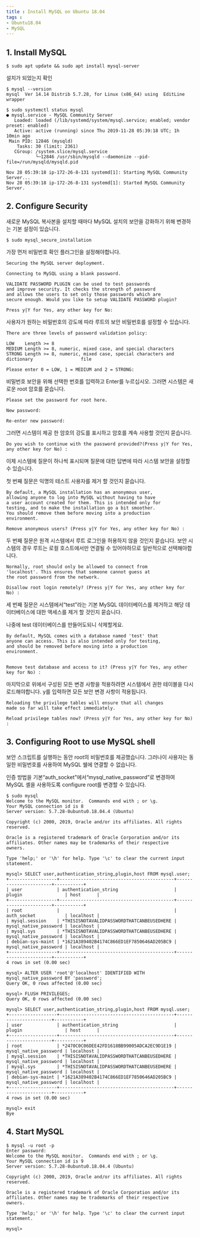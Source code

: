 ```yaml
---
title : Install MySQL on Ubuntu 18.04
tags :
- Ubuntu18.04
- MySQL
---
```


## 1. Install MySQL

```
$ sudo apt update && sudo apt install mysql-server
```

설치가 되었는지 확인

```
$ mysql --version
mysql  Ver 14.14 Distrib 5.7.28, for Linux (x86_64) using  EditLine wrapper
```

```
$ sudo systemctl status mysql
● mysql.service - MySQL Community Server
   Loaded: loaded (/lib/systemd/system/mysql.service; enabled; vendor preset: enabled)
   Active: active (running) since Thu 2019-11-28 05:39:18 UTC; 1h 10min ago
 Main PID: 12846 (mysqld)
    Tasks: 30 (limit: 2361)
   CGroup: /system.slice/mysql.service
           └─12846 /usr/sbin/mysqld --daemonize --pid-file=/run/mysqld/mysqld.pid

Nov 28 05:39:18 ip-172-26-8-131 systemd[1]: Starting MySQL Community Server...
Nov 28 05:39:18 ip-172-26-8-131 systemd[1]: Started MySQL Community Server.
```

## 2. Configure Security

새로운 MySQL 복사본을 설치할 때마다 MySQL 설치의 보안을 강화하기 위해 변경하는 기본 설정이 있습니다.

```
$ sudo mysql_secure_installation
```

가장 먼저 비밀번호 확인 플러그인을 설정해야합니다.

```
Securing the MySQL server deployment.

Connecting to MySQL using a blank password.

VALIDATE PASSWORD PLUGIN can be used to test passwords
and improve security. It checks the strength of password
and allows the users to set only those passwords which are
secure enough. Would you like to setup VALIDATE PASSWORD plugin?

Press y|Y for Yes, any other key for No:
```

사용자가 원하는 비밀번호의 강도에 따라 루트의 보안 비밀번호를 설정할 수 있습니다.

```
There are three levels of password validation policy:

LOW    Length >= 8
MEDIUM Length >= 8, numeric, mixed case, and special characters
STRONG Length >= 8, numeric, mixed case, special characters and dictionary                  file

Please enter 0 = LOW, 1 = MEDIUM and 2 = STRONG:
```

비밀번호 보안을 위해 선택한 번호를 입력하고 Enter를 누르십시오. 그러면 시스템은 새로운 root 암호를 묻습니다.

```
Please set the password for root here.

New password:

Re-enter new password:
```

그러면 시스템이 제공 한 암호의 강도를 표시하고 암호를 계속 사용할 것인지 묻습니다.

```
Do you wish to continue with the password provided?(Press y|Y for Yes, any other key for No) :
```

이제 시스템에 질문이 하나씩 표시되며 질문에 대한 답변에 따라 시스템 보안을 설정할 수 있습니다.

첫 번째 질문은 익명의 테스트 사용자를 제거 할 것인지 묻습니다.

```
By default, a MySQL installation has an anonymous user,
allowing anyone to log into MySQL without having to have
a user account created for them. This is intended only for
testing, and to make the installation go a bit smoother.
You should remove them before moving into a production
environment.

Remove anonymous users? (Press y|Y for Yes, any other key for No) :
```

두 번째 질문은 원격 시스템에서 루트 로그인을 허용하지 않을 것인지 묻습니다. 보안 시스템의 경우 루트는 로컬 호스트에서만 연결될 수 있어야하므로 일반적으로 선택해야합니다.

```
Normally, root should only be allowed to connect from
'localhost'. This ensures that someone cannot guess at
the root password from the network.

Disallow root login remotely? (Press y|Y for Yes, any other key for No) :
```

세 번째 질문은 시스템에서“test”라는 기본 MySQL 데이터베이스를 제거하고 해당 데이터베이스에 대한 액세스를 제거 할 것인지 묻습니다.

나중에 test 데이터베이스를 만들어도되니 삭제할게요.

```
By default, MySQL comes with a database named 'test' that
anyone can access. This is also intended only for testing,
and should be removed before moving into a production
environment.


Remove test database and access to it? (Press y|Y for Yes, any other key for No) :
```

마지막으로 위에서 구성된 모든 변경 사항을 적용하려면 시스템에서 권한 테이블을 다시로드해야합니다. y를 입력하면 모든 보안 변경 사항이 적용됩니다.

```
Reloading the privilege tables will ensure that all changes
made so far will take effect immediately.

Reload privilege tables now? (Press y|Y for Yes, any other key for No) :
```

## 3. Configuring Root to use MySQL shell

보안 스크립트를 실행하는 동안 root의 비밀번호를 제공했습니다. 그러나이 사용자는 동일한 비밀번호를 사용하여 MySQL 쉘에 연결할 수 없습니다.

인증 방법을 기본“auth_socket”에서“mysql_native_password”로 변경하여 MySQL 셸을 사용하도록 configure root를 변경할 수 있습니다.

```
$ sudo mysql
Welcome to the MySQL monitor.  Commands end with ; or \g.
Your MySQL connection id is 8
Server version: 5.7.28-0ubuntu0.18.04.4 (Ubuntu)

Copyright (c) 2000, 2019, Oracle and/or its affiliates. All rights reserved.

Oracle is a registered trademark of Oracle Corporation and/or its
affiliates. Other names may be trademarks of their respective
owners.

Type 'help;' or '\h' for help. Type '\c' to clear the current input statement.

mysql> SELECT user,authentication_string,plugin,host FROM mysql.user;
+------------------+-------------------------------------------+-----------------------+-----------+
| user             | authentication_string                     | plugin                | host      |
+------------------+-------------------------------------------+-----------------------+-----------+
| root             |                                           | auth_socket           | localhost |
| mysql.session    | *THISISNOTAVALIDPASSWORDTHATCANBEUSEDHERE | mysql_native_password | localhost |
| mysql.sys        | *THISISNOTAVALIDPASSWORDTHATCANBEUSEDHERE | mysql_native_password | localhost |
| debian-sys-maint | *1621A389402B4174C866ED1EF7850646AD205BC9 | mysql_native_password | localhost |
+------------------+-------------------------------------------+-----------------------+-----------+
4 rows in set (0.00 sec)

mysql> ALTER USER 'root'@'localhost' IDENTIFIED WITH mysql_native_password BY 'password';
Query OK, 0 rows affected (0.00 sec)

mysql> FLUSH PRIVILEGES;
Query OK, 0 rows affected (0.00 sec)

mysql> SELECT user,authentication_string,plugin,host FROM mysql.user;
+------------------+-------------------------------------------+-----------------------+-----------+
| user             | authentication_string                     | plugin                | host      |
+------------------+-------------------------------------------+-----------------------+-----------+
| root             | *2470C0C06DEE42FD1618BB99005ADCA2EC9D1E19 | mysql_native_password | localhost |
| mysql.session    | *THISISNOTAVALIDPASSWORDTHATCANBEUSEDHERE | mysql_native_password | localhost |
| mysql.sys        | *THISISNOTAVALIDPASSWORDTHATCANBEUSEDHERE | mysql_native_password | localhost |
| debian-sys-maint | *1621A389402B4174C866ED1EF7850646AD205BC9 | mysql_native_password | localhost |
+------------------+-------------------------------------------+-----------------------+-----------+
4 rows in set (0.00 sec)

mysql> exit
Bye
```

## 4. Start MySQL

```
$ mysql -u root -p
Enter password:
Welcome to the MySQL monitor.  Commands end with ; or \g.
Your MySQL connection id is 9
Server version: 5.7.28-0ubuntu0.18.04.4 (Ubuntu)

Copyright (c) 2000, 2019, Oracle and/or its affiliates. All rights reserved.

Oracle is a registered trademark of Oracle Corporation and/or its
affiliates. Other names may be trademarks of their respective
owners.

Type 'help;' or '\h' for help. Type '\c' to clear the current input statement.

mysql>
```
